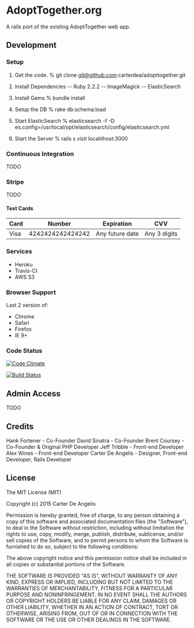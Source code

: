 # AdoptTogether.org
A rails port of the existing AdoptTogether web app.

## Development

### Setup

1. Get the code.
  % git clone git@github.com:carterdea/adopttogether.git

2. Install Dependencies
-- Ruby 2.2.2
-- ImageMagick
-- ElasticSearch

3. Install Gems
  % bundle install
4. Setup the DB
  % rake db:schema:load
5. Start ElasticSearch
  % elasticsearch -f -D es.config=/usr/local/opt/elasticsearch/config/elasticsearch.yml
6. Start the Server
  % rails s
visit locahlhost:3000

### Continuous Integration
TODO

### Stripe
TODO

#### Test Cards

<table>
  <thead>
    <tr>
      <th>Card</th>
      <th>Number</th>
      <th>Expiration</th>
      <th>CVV</th>
    </tr>
  </thead>
  <tbody>
    <tr>
      <td>Visa</td>
      <td>4242424242424242</td>
      <td>Any future date</td>
      <td>Any 3 digits</td>
    </tr>
  </tbody>
</table>

### Services
- Heroku
- Travis-CI
- AWS S3

### Browser Support
Last 2 version of:
- Chrome
- Safari
- Firefox
- IE 9+


### Code Status
[![Code Climate](https://codeclimate.com/github/carterdea/adopttogether/badges/gpa.svg)](https://codeclimate.com/github/carterdea/adopttogether)
<!-- [![Test Coverage](https://codeclimate.com/github/carterdea/adopttogether/badges/coverage.svg)](https://codeclimate.com/github/carterdea/adopttogether/coverage) -->
[![Build Status](https://travis-ci.org/carterdea/adopttogether.svg?branch=master)](https://travis-ci.org/carterdea/adopttogether)

## Admin Access
TODO


Credits
-------

Hank Fortener - Co-Founder
David Sinatra - Co-Founder
Brent Coursey - Co-Founder & Original PHP Developer
Jeff Tribble - Front-end Developer
Alex Wines - Front-end Developer
Carter De Angelis - Designer, Front-end Developer, Rails Developer

License
-------

The MIT License (MIT)

Copyright (c) 2015 Carter De Angelis

Permission is hereby granted, free of charge, to any person obtaining a copy
of this software and associated documentation files (the "Software"), to deal
in the Software without restriction, including without limitation the rights
to use, copy, modify, merge, publish, distribute, sublicense, and/or sell
copies of the Software, and to permit persons to whom the Software is
furnished to do so, subject to the following conditions:

The above copyright notice and this permission notice shall be included in
all copies or substantial portions of the Software.

THE SOFTWARE IS PROVIDED "AS IS", WITHOUT WARRANTY OF ANY KIND, EXPRESS OR
IMPLIED, INCLUDING BUT NOT LIMITED TO THE WARRANTIES OF MERCHANTABILITY,
FITNESS FOR A PARTICULAR PURPOSE AND NONINFRINGEMENT. IN NO EVENT SHALL THE
AUTHORS OR COPYRIGHT HOLDERS BE LIABLE FOR ANY CLAIM, DAMAGES OR OTHER
LIABILITY, WHETHER IN AN ACTION OF CONTRACT, TORT OR OTHERWISE, ARISING FROM,
OUT OF OR IN CONNECTION WITH THE SOFTWARE OR THE USE OR OTHER DEALINGS IN
THE SOFTWARE.

